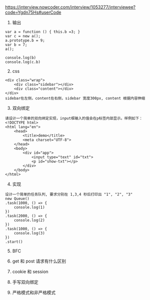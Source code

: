 https://interview.nowcoder.com/interview/1053277/interviewee?code=Ygdn75Hs#userCode

1. 输出
~~~
var a = function () { this.b =3; }
var c = new a();
a.prototype.b = 9;
var b = 7;
a(); 

console.log(b)
console.log(c.b)
~~~

2. css
~~~
<div class="wrap">
    <div class="sidebar"></div>
    <div class="content"></div>
</div>
sidebar在左侧，content在右侧，sidebar 宽度300px, content 根据内容伸缩
~~~

3. 双向绑定
~~~
请设计一个简单的双向绑定实现，input框输入的值会在p标签内部显示。样例如下：
<!DOCTYPE html>
<html lang="en">
    <head>
        <title>demo</title>
        <meta charset="UTF-8">
    </head>
    <body>
        <div id="app">
            <input type="text" id="txt">
            <p id="show-txt"></p>
        </div>
    </body>
</html>
~~~

4. 实现
~~~
设计一个简单的任务队列, 要求分别在 1,3,4 秒后打印出 "1", "2", "3"
new Queue()
.task(1000, () => {
    console.log(1) 
}) 
.task(2000, () => { 
    console.log(2) 
}) 
.task(1000, () => { 
    console.log(3) 
}) 
.start()
~~~

5. BFC

6. get 和 post 请求有什么区别

7. cookie 和 session

8. 手写双向绑定

9. 严格模式和非严格模式